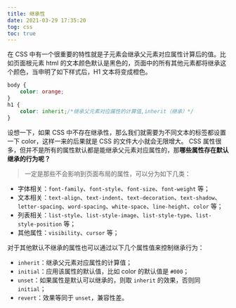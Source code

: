 ```yaml
---
title: 继承性
date: 2021-03-29 17:35:20
tog: css
toc: true
---
```


在 CSS 中有一个很重要的特性就是子元素会继承父元素对应属性计算后的值。比如页面根元素 html 的文本颜色默认是黑色的，页面中的所有其他元素都将继承这个颜色，当申明了如下样式后，H1 文本将变成橙色。
```css
body {
    color: orange;
}
h1 {
    color: inherit;/*继承父元素对应属性的计算值,inherit（继承）*/
}
```
设想一下，如果 CSS 中不存在继承性，那么我们就需要为不同文本的标签都设置一下 color，这样一来的后果就是 CSS 的文件大小就会无限增大。
CSS 属性很多，但并不是所有的属性默认都是能继承父元素对应属性的，那**哪些属性存在默认继承的行为呢？**
>一定是那些不会影响到页面布局的属性，可以分为如下几类：
* 字体相关：`font-family`、`font-style`、`font-size`、`font-weight` 等；
* 文本相关：`text-align`、`text-indent`、`text-decoration`、`text-shadow`、`letter-spacing`、`word-spacing`、`white-space`、`line-height`、`color` 等；
* 列表相关：`list-style`、`list-style-image`、`list-style-type`、`list-style-position` 等；
* 其他属性：`visibility`、`cursor` 等；

对于其他默认不继承的属性也可以通过以下几个属性值来控制继承行为：
* `inherit`：继承父元素对应属性的计算值；
* `initial`：应用该属性的默认值，比如 color 的默认值是 `#000`；
* `unset`：如果属性是默认可以继承的，则取 `inherit` 的效果，否则同 `initial`；
* `revert`：效果等同于 `unset`，兼容性差。